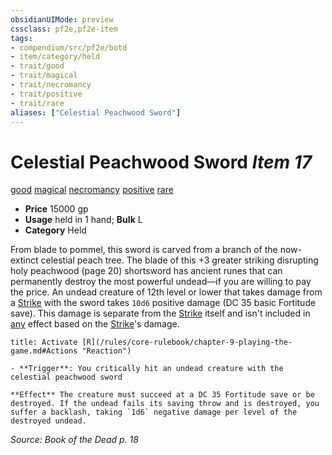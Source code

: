 ```yaml
---
obsidianUIMode: preview
cssclass: pf2e,pf2e-item
tags:
- compendium/src/pf2e/botd
- item/category/held
- trait/good
- trait/magical
- trait/necromancy
- trait/positive
- trait/rare
aliases: ["Celestial Peachwood Sword"]
---
```

# Celestial Peachwood Sword *Item 17*  
[good](/rules/traits/good.md)  [magical](/rules/traits/magical.md)  [necromancy](/rules/traits/necromancy.md)  [positive](/rules/traits/positive.md)  [rare](/rules/traits/rare.md)  

- **Price** 15000 gp
- **Usage** held in 1 hand; **Bulk** L
- **Category** Held

From blade to pommel, this sword is carved from a branch of the now-extinct celestial peach tree. The blade of this +3 greater striking disrupting holy peachwood (page 20) shortsword has ancient runes that can permanently destroy the most powerful undead—if you are willing to pay the price. An undead creature of 12th level or lower that takes damage from a [Strike](/rules/actions/strike.md) with the sword takes `10d6` positive damage (DC 35 basic Fortitude save). This damage is separate from the [Strike](/rules/actions/strike.md) itself and isn't included in [any](/rules/traits/any-b1.md) effect based on the [Strike](/rules/actions/strike.md)'s damage.

```ad-embed-ability
title: Activate [R](/rules/core-rulebook/chapter-9-playing-the-game.md#Actions "Reaction")

- **Trigger**: You critically hit an undead creature with the celestial peachwood sword

**Effect** The creature must succeed at a DC 35 Fortitude save or be destroyed. If the undead fails its saving throw and is destroyed, you suffer a backlash, taking `1d6` negative damage per level of the destroyed undead.
```

*Source: Book of the Dead p. 18*